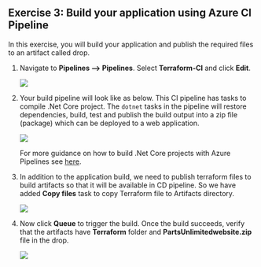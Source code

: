 ## Exercise 3: Build your application using Azure CI Pipeline
  In this exercise, you will build your application and publish the required files to an artifact called drop.

1. Navigate to **Pipelines --> Pipelines**. Select **Terraform-CI** and click **Edit**.

      ![](images/editbuild.png)

1. Your build pipeline will look like as below. This CI pipeline has tasks to compile .Net Core project. The `dotnet` tasks in the pipeline will restore dependencies, build, test and publish the build output into a zip file (package)  which can be deployed to a web application.
    
      ![](images/ci-pipeline.png)

      For more guidance on how to build .Net Core projects with Azure Pipelines see [here](https://docs.microsoft.com/en-us/azure/devops/pipelines/languages/dotnet-core?view=vsts&tabs=designer#build-your-project).

1. In addition to the application build, we need to publish terraform files to build artifacts so that it will be available in CD pipeline. So we have added **Copy files** task to copy Terraform file to Artifacts directory.

      ![](images/copyfiles.png)

1. Now click **Queue** to trigger the build. Once the build succeeds, verify that the artifacts have **Terraform** folder and **PartsUnlimitedwebsite.zip** file in the drop.

      ![](images/queuebuild2.gif)

